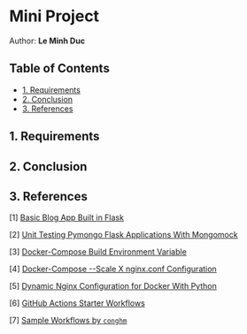 # Mini Project <!-- omit in toc -->

Author: **Le Minh Duc**

## Table of Contents <!-- omit in toc -->

- [1. Requirements](#1-requirements)
- [2. Conclusion](#2-conclusion)
- [3. References](#3-references)

## 1. Requirements

## 2. Conclusion

## 3. References

[1] [Basic Blog App Built in Flask](https://github.com/pallets/flask/tree/2.3.2/examples/tutorial)

[2] [Unit Testing Pymongo Flask Applications With Mongomock](https://github.com/reritom/Flask-PyMongo-Unittest-Guide)

[3] [Docker-Compose Build Environment Variable](https://stackoverflow.com/questions/52429984/docker-compose-build-environment-variable)

[4] [Docker-Compose --Scale X nginx.conf Configuration](https://stackoverflow.com/questions/50203408/docker-compose-scale-x-nginx-conf-configuration)

[5] [Dynamic Nginx Configuration for Docker With Python](https://www.ameyalokare.com/docker/2017/09/27/nginx-dynamic-upstreams-docker.html)

[6] [GitHub Actions Starter Workflows](https://github.com/actions/starter-workflows)

[7] [Sample Workflows by `conghm`](https://github.com/haminhcong/demo-ci-cd-netbox)
